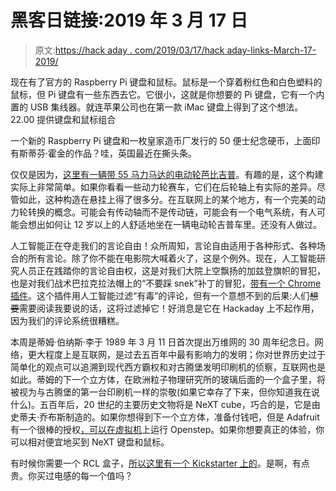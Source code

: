# 黑客日链接:2019 年 3 月 17 日

> 原文:[https://hack aday . com/2019/03/17/hack aday-links-March-17-2019/](https://hackaday.com/2019/03/17/hackaday-links-march-17-2019/)

现在有了官方的 Raspberry Pi 键盘和鼠标。鼠标是一个穿着粉红色和白色塑料的鼠标，但 Pi 键盘有一些东西去它。它很小，这就是你想要的 Pi 键盘，它有一个内置的 USB 集线器。就连苹果公司也在第一款 iMac 键盘上得到了这个想法。22.00 提供键盘和鼠标组合

一个新的 Raspberry Pi 键盘和一枚皇家造币厂发行的 50 便士纪念硬币，上面印有斯蒂芬·霍金的作品？哇，英国最近在撕头条。

仅仅是因为，[这里有一辆带 55 马力马达的电动轮芭比吉普](https://www.youtube.com/watch?v=d-MunBi2Dfg)。有趣的是，这个构建实际上非常简单。如果你看看一些动力轮赛车，它们在后轮轴上有实际的差异。尽管如此，这种构造在悬挂上得了很多分。在互联网上的某个地方，有一个完美的动力轮转换的概念。可能会有传动轴而不是传动链，可能会有一个电气系统，有人可能会想出如何让 12 岁以上的人舒适地坐在一辆电动轮吉普车里。还没有人做过。

人工智能正在夺走我们的言论自由！众所周知，言论自由适用于各种形式、各种场合的所有言论。除了你不能在电影院大喊着火了，这是个例外。现在，人工智能研究人员正在践踏你的言论自由权，这是对我们大院上空飘扬的加兹登旗帜的冒犯，也是对我们战术巴拉克拉法帽上的“不要踩 snek”补丁的冒犯，[带有一个 Chrome 插件](https://www.theverge.com/platform/amp/2019/3/14/18265851/alphabet-google-jigsaw-tune-chrome-extension)。这个插件用人工智能过滤“有毒”的评论，但有一个意想不到的后果:人们~~想要~~需要阅读我要说的话，这将过滤掉它！好消息是它在 Hackaday 上不起作用，因为我们的评论系统很糟糕。

本周是蒂姆·伯纳斯·李于 1989 年 3 月 11 日首次提出万维网的 30 周年纪念日。网络，更大程度上是互联网，是过去五百年中最有影响力的发明；你对世界历史过于简单化的观点可以追溯到现代西方霸权和对古腾堡发明印刷机的侦察，互联网也是如此。蒂姆的下一个立方体，在欧洲粒子物理研究所的玻璃后面的一个盒子里，将被视为与古腾堡的第一台印刷机一样的崇敬(如果它幸存了下来，但你知道我在说什么)。五百年后，20 世纪的主要历史文物将是 NeXT cube，巧合的是，它是由史蒂夫·乔布斯制造的。如果你想得到下一个立方体，准备付钱吧，但是 Adafruit 有一个很棒的授权[，可以在虚拟机](https://learn.adafruit.com/build-your-own-next-with-a-virtual-machine?view=all#overview)上运行 Openstep。如果你想要真正的体验，你可以相对便宜地买到 NeXT 键盘和鼠标。

有时候你需要一个 RCL 盒子，[所以这里有一个 Kickstarter 上的](https://www.kickstarter.com/projects/rogerleifert/a-versatile-rlc-box-for-the-electronics-lab)。是啊，有点贵。你买过电感的每一个值吗？